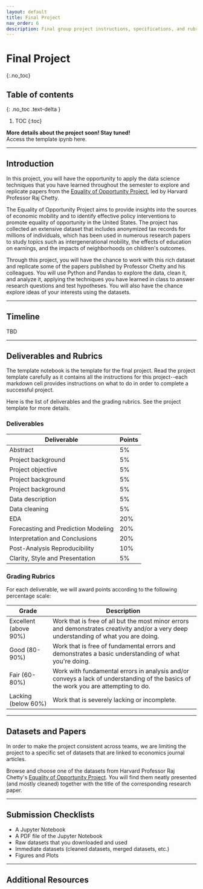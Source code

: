 ```yaml
---
layout: default
title: Final Project
nav_order: 6
description: Final group project instructions, specifications, and rubrics. 
---
```


# Final Project
{:.no_toc}

## Table of contents
{: .no_toc .text-delta }

1. TOC
{:toc}

**More details about the project soon! Stay tuned!**  
Access the template ipynb here. 

---
## Introduction

In this project, you will have the opportunity to apply the data science techniques that you have learned throughout the semester to explore and replicate papers from the [Equality of Opportunity Project](http://www.equality-of-opportunity.org/data/), led by Harvard Professor Raj Chetty.

The Equality of Opportunity Project aims to provide insights into the sources of economic mobility and to identify effective policy interventions to promote equality of opportunity in the United States. The project has collected an extensive dataset that includes anonymized tax records for millions of individuals, which has been used in numerous research papers to study topics such as intergenerational mobility, the effects of education on earnings, and the impacts of neighborhoods on children's outcomes.

Through this project, you will have the chance to work with this rich dataset and replicate some of the papers published by Professor Chetty and his colleagues. You will use Python and Pandas to explore the data, clean it, and analyze it, applying the techniques you have learned in class to answer research questions and test hypotheses. You will also have the chance explore ideas of your interests using the datasets. 

---
## Timeline
TBD

---
## Deliverables and Rubrics
The template notebook is the template for the final project. Read the project template carefully as it contains all the instructions for this project--each markdown cell provides instructions on what to do in order to complete a successful project. 

Here is the list of deliverables and the grading rubrics. See the project template for more details. 

### Deliverables

| Deliverable | Points |
| ----------- | ----------- |
| Abstract | 5%  | 
| Project background | 5% |
| Project objective | 5% |
| Project background | 5% | 
| Project background | 5% |
| Data description | 5% |
| Data cleaning | 5% |
| EDA | 20% |
| Forecasting and Prediction Modeling | 20% |
| Interpretation and Conclusions | 20% |
| Post-Analysis Reproducibility | 10% |
| Clarity, Style and Presentation | 5% |

### Grading Rubrics
For each deliverable, we will award points according to the following percentage scale:

| Grade | Description |
| ----------- | ----------- |
| Excellent (above 90%) | Work that is free of all but the most minor errors and demonstrates creativity and/or a very deep understanding of what you are doing. | 
| Good (80-90%) | Work that is free of fundamental errors and demonstrates a basic understanding of what you're doing. |
| Fair (60-80%) | Work with fundamental errors in analysis and/or conveys a lack of understanding of the basics of the work you are attempting to do. |
| Lacking (below 60%) | Work that is severely lacking or incomplete. | 

---
## Datasets and Papers

In order to make the project consistent across teams, we are limiting the project to a specific set of datasets that are linked to economics journal articles.  

Browse and choose one of the datasets from Harvard Professor Raj Chetty's [Equality of Opportunity Project](http://www.equality-of-opportunity.org/data/). You will find them neatly presented (and mostly cleaned) together with the title of the corresponding research paper. 

---
## Submission Checklists

* A Jupyter Notebook
* A PDF file of the Jupyter Notebook
* Raw datasets that you downloaded and used
* Immediate datasets (cleaned datasets, merged datasets, etc.)
* Figures and Plots

---
## Additional Resources



